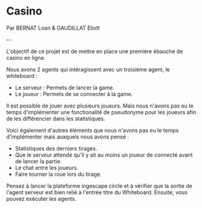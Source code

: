 # Casino

Par BERNAT Loan & GAUDILLAT Eliott

--

L'objectif de ce projet est de mettre en place une première ébauche de casino en ligne.

Nous avons 2 agents qui intéragissent avec un troisième agent, le whiteboard : 
- Le serveur : Permets de lancer la game.
- Le joueur : Permets de se connecter à la game.

Il est possible de jouer avec plusieurs joueurs. Mais nous n'avons pas eu le temps d'implémenter une fonctionalité de pseudonyme pour les joueurs afin de les différencier dans les statistiques.

Voici également d'autres éléments que nous n'avons pas eu le temps d'implémenter mais auxquels nous avons pensé : 
- Statistiques des derniers tirages.
- Que le serveur attende qu'il y ait au moins un joueur de connecté avant de lancer la partie.
- Le chat entre les joueurs.
- Faire tourner la roue lors du tirage.

Pensez à lancer la plateforme ingescape circle et à vérifier que la sortie de l'agent serveur est bien relié à l'entrée titre du Whiteboard. Ensuite, vous pouvez exécuter les agents.
